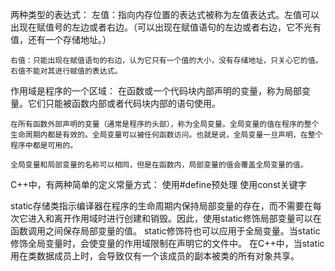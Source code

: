 两种类型的表达式：
    左值：指向内存位置的表达式被称为左值表达式。左值可以出现在赋值号的左边或者右边。（可以出现在赋值语句的左边或者右边，它不光有值，还有一个存储地址。）

    右值：只能出现在赋值语句的右边，认为它只有一个值的大小，没有存储地址，只关心它的值。右值不能对其进行赋值的表达式。

作用域是程序的一个区域：
    在函数或一个代码块内部声明的变量，称为局部变量。它们只能被函数内部或者代码块内部的语句使用。

    在所有函数外部声明的变量（通常是程序的头部），称为全局变量。全局变量的值在程序的整个生命周期内都是有效的。全局变量可以被任何函数访问。也就是说，全局变量一旦声明，在整个程序中都是可用的。

    全局变量和局部变量的名称可以相同，但是在函数内，局部变量的值会覆盖全局变量的值。

C++中，有两种简单的定义常量方式：
    使用#define预处理
    使用const关键字

static存储类指示编译器在程序的生命周期内保持局部变量的存在，而不需要在每次它进入和离开作用域时进行创建和销毁。因此，使用static修饰局部变量可以在函数调用之间保存局部变量的值。
static修饰符也可以应用于全局变量。当static修饰全局变量时，会使变量的作用域限制在声明它的文件中。
在C++中，当static用在类数据成员上时，会导致仅有一个该成员的副本被类的所有对象共享。



